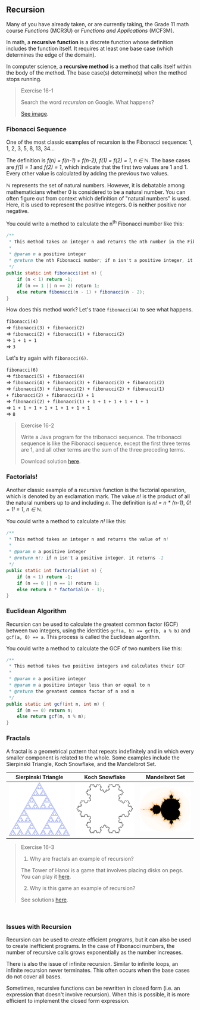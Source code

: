 ## Recursion

Many of you have already taken, or are currently taking, the Grade 11 math course *Functions* (MCR3U) or *Functions and Applications* (MCF3M).

In math, a **recursive function** is a discrete function whose definition includes the function itself. It requires at least one base case (which determines the edge of the domain).

In computer science, a **recursive method** is a method that calls itself within the body of the method. The base case(s) determine(s) when the method stops running.

> Exercise 16-1
> 
> Search the word *recursion* on Google. What happens?
> 
> [See image](../Images/Recursion.md).


### Fibonacci Sequence

One of the most classic examples of recursion is the Fibonacci sequence: 1, 1, 2, 3, 5, 8, 13, 34...

The definition is *f(n) = f(n-1) + f(n-2), f(1) = f(2) = 1*, *n ∈ ℕ*. The base cases are *f(1) = 1* and *f(2) = 1*, which indicate that the first two values are 1 and 1. Every other value is calculated by adding the previous two values. 

*ℕ* represents the set of natural numbers. However, it is debatable among mathematicians whether 0 is considered to be a natural number. You can often figure out from context which definition of "natural numbers" is used. Here, it is used to represent the positive integers. 0 is neither positive nor negative.

You could write a method to calculate the n<sup>th</sup> Fibonacci number like this:

```java
/**
 * This method takes an integer n and returns the nth number in the Fibonacci sequence.
 *
 * @param n a positive integer
 * @return the nth Fibonacci number; if n isn't a positive integer, it returns -1
 */
public static int fibonacci(int n) {
    if (n < 1) return -1;
    if (n == 1 || n == 2) return 1;
    else return fibonacci(n - 1) + fibonacci(n - 2);
}
```

How does this method work? Let's trace `fibonacci(4)` to see what happens.


`fibonacci(4)`    
=> `fibonacci(3) + fibonacci(2)`    
=> `fibonacci(2) + fibonacci(1) + fibonacci(2)`    
=> `1 + 1 + 1`    
=> `3`

Let's try again with `fibonacci(6)`.

`fibonacci(6)`    
=> `fibonacci(5) + fibonacci(4)`    
=> `fibonacci(4) + fibonacci(3) + fibonacci(3) + fibonacci(2)`    
=> `fibonacci(3) + fibonacci(2) + fibonacci(2) + fibonacci(1) + fibonacci(2) + fibonacci(1) + 1`    
=> `fibonacci(2) + fibonacci(1) + 1 + 1 + 1 + 1 + 1 + 1`    
=> `1 + 1 + 1 + 1 + 1 + 1 + 1 + 1`    
=> `8`

> Exercise 16-2
>
> Write a Java program for the tribonacci sequence. The tribonacci sequence is like the Fibonacci sequence, except the first three terms are 1, and all other terms are the sum of the three preceding terms.
> 
> Download solution [here](../Exercise_Solutions/Exercise-16-2.md).


### Factorials!

Another classic example of a recursive function is the factorial operation, which is denoted by an exclamation mark. The value *n!* is the product of all the natural numbers up to and including *n*. The definition is *n! = n \* (n-1)*, *0! = 1! = 1*, *n ∈ ℕ*. 

You could write a method to calculate *n!* like this:
```java
/**
 * This method takes an integer n and returns the value of n!
 *
 * @param n a positive integer
 * @return n!; if n isn't a positive integer, it returns -1
 */
public static int factorial(int n) {
    if (n < 1) return -1;
    if (n == 0 || n == 1) return 1;
    else return n * factorial(n - 1);
}
```

### Euclidean Algorithm 

Recursion can be used to calculate the greatest common factor (GCF) between two integers, using the identities `gcf(a, b) == gcf(b, a % b)` and `gcf(a, 0) == a`. This process is called the Euclidean algorithm.

You could write a method to calculate the GCF of two numbers like this:

```java
/**
 * This method takes two positive integers and calculates their GCF
 *
 * @param n a positive integer
 * @param m a positive integer less than or equal to n
 * @return the greatest common factor of n and m
 */
public static int gcf(int n, int m) {
    if (m == 0) return n;
    else return gcf(m, n % m);
}
```


### Fractals

A fractal is a geometrical pattern that repeats indefinitely and in which every smaller component is related to the whole. Some examples include the Sierpinski Triangle, Koch Snowflake, and the Mandelbrot Set.

| Sierpinski Triangle | Koch Snowflake | Mandelbrot Set |
| --- | --- | --- |
| ![](../Images/Sierpinski_Triangle.png) |![](../Images/Koch_Snowflake.png) |![](../Images/Mandelbrot_Set.png) |


> Exercise 16-3
> 
> 1. Why are fractals an example of recursion?
> 
> The Tower of Hanoi is a game that involves placing disks on pegs. You can play it [here](http://www.dynamicdrive.com/dynamicindex12/towerhanoi.htm).
> 
> 2. Why is this game an example of recursion?
> 
> See solutions [here](../Exercise_Solutions/Exercise-16-3). 

   
### Issues with Recursion

Recursion can be used to create efficient programs, but it can also be used to create inefficient programs. In the case of Fibonacci numbers, the number of recursive calls grows exponentially as the number increases.

There is also the issue of infinite recursion. Similar to infinite loops, an infinite recursion never terminates. This often occurs when the base cases do not cover all bases.

Sometimes, recursive functions can be rewritten in closed form (i.e. an expression that doesn't involve recursion). When this is possible, it is more efficient to implement the closed form expression.

